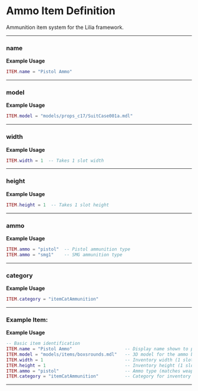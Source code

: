 # Ammo Item Definition

Ammunition item system for the Lilia framework.

---

### name

**Example Usage**

```lua
ITEM.name = "Pistol Ammo"

```

---

### model

**Example Usage**

```lua
ITEM.model = "models/props_c17/SuitCase001a.mdl"

```

---

### width

**Example Usage**

```lua
ITEM.width = 1  -- Takes 1 slot width

```

---

### height

**Example Usage**

```lua
ITEM.height = 1  -- Takes 1 slot height

```

---

### ammo

**Example Usage**

```lua
ITEM.ammo = "pistol"  -- Pistol ammunition type
ITEM.ammo = "smg1"    -- SMG ammunition type

```

---

### category

**Example Usage**

```lua
ITEM.category = "itemCatAmmunition"

```

---

### Example Item:

**Example Usage**

```lua
-- Basic item identification
ITEM.name = "Pistol Ammo"                    -- Display name shown to players
ITEM.model = "models/items/boxsrounds.mdl"   -- 3D model for the ammo box
ITEM.width = 1                               -- Inventory width (1 slot)
ITEM.height = 1                              -- Inventory height (1 slot)
ITEM.ammo = "pistol"                         -- Ammo type (matches weapon ammo type)
ITEM.category = "itemCatAmmunition"          -- Category for inventory sorting

```

---


